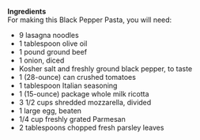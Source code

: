 **Ingredients**<br>
For making this Black Pepper Pasta, you will need:<br>
* 9 lasagna noodles
* 1 tablespoon olive oil
* 1 pound ground beef
* 1 onion, diced
* Kosher salt and freshly ground black pepper, to taste
* 1 (28-ounce) can crushed tomatoes
* 1 tablespoon Italian seasoning
* 1 (15-ounce) package whole milk ricotta
* 3 1/2 cups shredded mozzarella, divided
* 1 large egg, beaten
* 1/4 cup freshly grated Parmesan
* 2 tablespoons chopped fresh parsley leaves